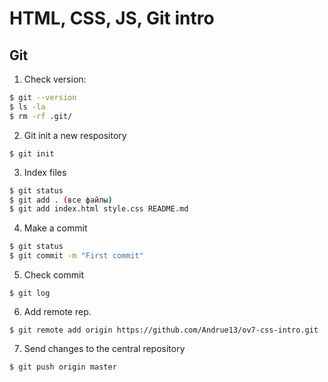 # HTML, CSS, JS, Git intro

## Git

1. Check version: 

```bash
$ git --version
$ ls -la
$ rm -rf .git/
```
2. Git init a new respository

`$ git init`

3. Index files

```bash
$ git status
$ git add . (все файлы)
$ git add index.html style.css README.md
```
4. Make a commit

```bash
$ git status
$ git commit -m "First commit"
```
5. Check commit

`$ git log`

6. Add remote rep. 

`$ git remote add origin https://github.com/Andrue13/ov7-css-intro.git`

7. Send changes to the central repository

`$ git push origin master`